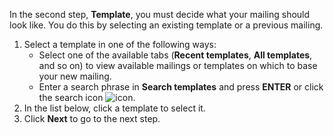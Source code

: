 <!-- markdownlint-disable-file MD041 -->
In the second step, **Template**, you must decide what your mailing should look like. You do this by selecting an existing template or a previous mailing.

1. Select a template in one of the following ways:
    * Select one of the available tabs (**Recent templates**, **All templates**, and so on) to view available mailings or templates on which to base your new mailing.
    * Enter a search phrase in **Search templates** and press **ENTER** or click the search icon ![icon][img1].
2. In the list below, click a template to select it.
3. Click **Next** to go to the next step.

<!-- Referenced images -->
[img1]: ../../../../../../../common/icons/nav-search.png

